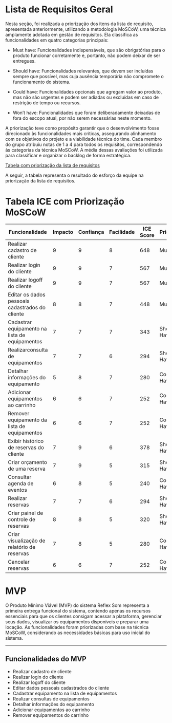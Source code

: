 # Lista de Requisitos Geral

Nesta seção, foi realizada a priorização dos itens da lista de requisito, apresentada anteriormente, utilizando a metodologia MoSCoW, uma técnica amplamente adotada em gestão de requisitos. Ela classifica as funcionalidades em quatro categorias principais:

- Must have: Funcionalidades indispensáveis, que são obrigatórias para o produto funcionar corretamente e, portanto, não podem deixar de ser entregues.


- Should have: Funcionalidades relevantes, que devem ser incluídas sempre que possível, mas cuja ausência temporária não compromete o funcionamento do sistema.


- Could have: Funcionalidades opcionais que agregam valor ao produto, mas não são urgentes e podem ser adiadas ou excluídas em caso de restrição de tempo ou recursos.


- Won’t have: Funcionalidades que foram deliberadamente deixadas de fora do escopo atual, por não serem necessárias neste momento.


A priorização teve como propósito garantir que o desenvolvimento fosse direcionado às funcionalidades mais críticas, assegurando alinhamento com os objetivos do projeto e a viabilidade técnica do time.
Cada membro do grupo atribuiu notas de 1 a 4 para todos os requisitos, correspondendo às categorias da técnica MoSCoW. A média dessas avaliações foi utilizada para classificar e organizar o backlog de forma estratégica.

[Tabela com priorização da lista de requisitos](https://docs.google.com/spreadsheets/d/1SSCgo9blXFhiqFjJSi09K6nsdQz9eZsQeCzyl_3TFL8/edit?usp=sharing)


A seguir, a tabela representa o resultado do esforço da equipe na priorização da lista de requisitos. 

# Tabela ICE com Priorização MoSCoW

| Funcionalidade | Impacto | Confiança | Facilidade | ICE Score | Prioridade  |
|----------------|---------|-----------|------------|-----------|-------------|
| Realizar cadastro de cliente  | 9       | 9         | 8          | 648       | Must Have   |
| Realizar login do cliente     | 9       | 9         | 7          | 567       | Must Have   |
| Realizar logoff do cliente    | 9       | 9         | 7          | 567       | Must Have   |
| Editar os dados pessoais cadastrados do cliente     | 8       | 8         | 7          | 448       | Must Have   |
| Cadastrar equipamento na lista de equipamentos      | 7       | 7         | 7          | 343       | Should Have |
| Realizarconsulta de equipamentos        | 7       | 7         | 6          | 294       | Should Have |
| Detalhar informações do equipamento     | 5       | 8         | 7          | 280       | Could Have  |
| Adicionar equipamentos ao carrinho      | 6       | 6         | 7          | 252       | Could Have  |
| Remover equipamento da lista de equipamentos      | 6       | 6         | 7          | 252       | Could Have  |
| Exibir histórico de reservas do cliente | 7       | 9         | 6          | 378       | Should Have |
| Criar orçamento de uma reserva          | 7       | 9         | 5          | 315       | Should Have |
| Consultar agenda de eventos             | 6       | 8         | 5          | 240       | Could Have  |
| Realizar reservas            | 7       | 7         | 6          | 294       | Should Have |
| Criar painel de controle de reservas               | 8       | 8         | 5          | 320       | Should Have |
| Criar visualização de relatório de reservas        | 7       | 8         | 5          | 280       | Could Have  |
| Cancelar reservas            | 6       | 6         | 7          | 252       | Could Have  |



# MVP
O Produto Mínimo Viável (MVP) do sistema Reflex Som representa a primeira entrega funcional do sistema, contendo apenas os recursos essenciais para que os clientes consigam acessar a plataforma, gerenciar seus dados, visualizar os equipamentos disponíveis e preparar uma locação. As funcionalidades foram priorizadas com base na técnica MoSCoW, considerando as necessidades básicas para uso inicial do sistema.

---
## Funcionalidades do MVP

- Realizar cadastro de cliente
- Realizar login do cliente
- Realizar logoff do cliente
- Editar dados pessoais cadastrados do cliente
- Cadastrar equipamento na lista de equipamentos
- Realizar consultas de equipamentos
- Detalhar informações do equipamento
- Adicionar equipamentos ao carrinho
- Remover equipamentos do carrinho














<!-- # CRITÉRIOS DE PRIORIZAÇÃO

## 1. Valor de Negócio
O quanto isso contribui para os objetivos estratégicos (receita, redução de custos, satisfação do cliente)?

- **Escala de 1 a 5**:
  - 1 = Nenhum impacto visível
  - 2 = Baixo impacto
  - 3 = Impacto moderado
  - 4 = Alto impacto
  - 5 = Impacto crítico/transformador


## 2. Risco / Complexidade
Qual o nível de incerteza ou dificuldade técnica?

- **Escala de 1 a 5 (quanto menor, melhor)**:
  - 1 = Muito simples, conhecido
  - 2 = Simples, poucas dependências
  - 3 = Moderado, algum risco
  - 4 = Complexo, tecnologias novas
  - 5 = Muito complexo, risco alto


## 3. Dependências
Isso depende ou bloqueia outras iniciativas?

- **Escala de 1 a 5**:
  - 1 = Independente
  - 2 = Depende de algo menor
  - 3 = Depende de outro time/área
  - 4 = Bloqueia outras entregas importantes
  - 5 = Crítico para uma cadeia de entregas


## 4. Impacto no Usuário Final
Quão perceptível e positiva será essa entrega para o usuário?

- **Escala de 1 a 5**:
  - 1 = Usuário não percebe
  - 2 = Leve melhoria
  - 3 = Boa melhoria de usabilidade
  - 4 = Grande impacto na experiência
  - 5 = Transformação significativa

--- -->